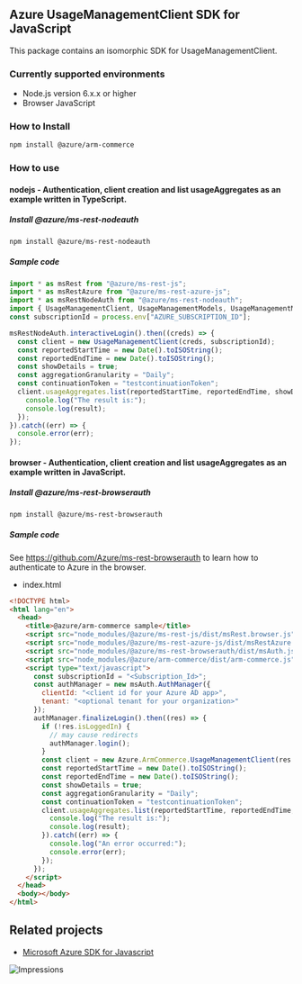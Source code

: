 ## Azure UsageManagementClient SDK for JavaScript

This package contains an isomorphic SDK for UsageManagementClient.

### Currently supported environments

- Node.js version 6.x.x or higher
- Browser JavaScript

### How to Install

```bash
npm install @azure/arm-commerce
```

### How to use

#### nodejs - Authentication, client creation and list usageAggregates as an example written in TypeScript.

##### Install @azure/ms-rest-nodeauth

```bash
npm install @azure/ms-rest-nodeauth
```

##### Sample code

```typescript
import * as msRest from "@azure/ms-rest-js";
import * as msRestAzure from "@azure/ms-rest-azure-js";
import * as msRestNodeAuth from "@azure/ms-rest-nodeauth";
import { UsageManagementClient, UsageManagementModels, UsageManagementMappers } from "@azure/arm-commerce";
const subscriptionId = process.env["AZURE_SUBSCRIPTION_ID"];

msRestNodeAuth.interactiveLogin().then((creds) => {
  const client = new UsageManagementClient(creds, subscriptionId);
  const reportedStartTime = new Date().toISOString();
  const reportedEndTime = new Date().toISOString();
  const showDetails = true;
  const aggregationGranularity = "Daily";
  const continuationToken = "testcontinuationToken";
  client.usageAggregates.list(reportedStartTime, reportedEndTime, showDetails, aggregationGranularity, continuationToken).then((result) => {
    console.log("The result is:");
    console.log(result);
  });
}).catch((err) => {
  console.error(err);
});
```

#### browser - Authentication, client creation and list usageAggregates as an example written in JavaScript.

##### Install @azure/ms-rest-browserauth

```bash
npm install @azure/ms-rest-browserauth
```

##### Sample code

See https://github.com/Azure/ms-rest-browserauth to learn how to authenticate to Azure in the browser.

- index.html
```html
<!DOCTYPE html>
<html lang="en">
  <head>
    <title>@azure/arm-commerce sample</title>
    <script src="node_modules/@azure/ms-rest-js/dist/msRest.browser.js"></script>
    <script src="node_modules/@azure/ms-rest-azure-js/dist/msRestAzure.js"></script>
    <script src="node_modules/@azure/ms-rest-browserauth/dist/msAuth.js"></script>
    <script src="node_modules/@azure/arm-commerce/dist/arm-commerce.js"></script>
    <script type="text/javascript">
      const subscriptionId = "<Subscription_Id>";
      const authManager = new msAuth.AuthManager({
        clientId: "<client id for your Azure AD app>",
        tenant: "<optional tenant for your organization>"
      });
      authManager.finalizeLogin().then((res) => {
        if (!res.isLoggedIn) {
          // may cause redirects
          authManager.login();
        }
        const client = new Azure.ArmCommerce.UsageManagementClient(res.creds, subscriptionId);
        const reportedStartTime = new Date().toISOString();
        const reportedEndTime = new Date().toISOString();
        const showDetails = true;
        const aggregationGranularity = "Daily";
        const continuationToken = "testcontinuationToken";
        client.usageAggregates.list(reportedStartTime, reportedEndTime, showDetails, aggregationGranularity, continuationToken).then((result) => {
          console.log("The result is:");
          console.log(result);
        }).catch((err) => {
          console.log("An error occurred:");
          console.error(err);
        });
      });
    </script>
  </head>
  <body></body>
</html>
```

## Related projects

- [Microsoft Azure SDK for Javascript](https://github.com/Azure/azure-sdk-for-js)


![Impressions](https://azure-sdk-impressions.azurewebsites.net/api/impressions/azure-sdk-for-js%2Fpackages%2F%40azure%2Farm-commerce%2FREADME.png)
